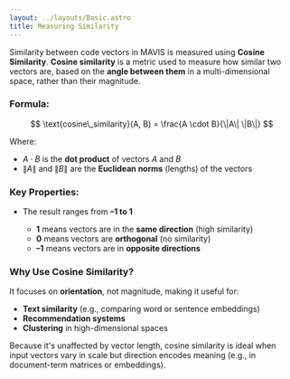 ```yaml
---
layout: ../layouts/Basic.astro
title: Measuring Similarity
---
```

Similarity between code vectors in MAVIS is measured using **Cosine Similarity**. **Cosine similarity** is a metric used to measure how similar two vectors are, based on the **angle between them** in a multi-dimensional space, rather than their magnitude.

### Formula:

$$
\text{cosine\_similarity}(A, B) = \frac{A \cdot B}{\|A\| \|B\|}
$$

Where:

* $A \cdot B$ is the **dot product** of vectors $A$ and $B$
* $\|A\|$ and $\|B\|$ are the **Euclidean norms** (lengths) of the vectors

### Key Properties:

* The result ranges from **–1 to 1**

  * **1** means vectors are in the **same direction** (high similarity)
  * **0** means vectors are **orthogonal** (no similarity)
  * **–1** means vectors are in **opposite directions**

### Why Use Cosine Similarity?

It focuses on **orientation**, not magnitude, making it useful for:

* **Text similarity** (e.g., comparing word or sentence embeddings)
* **Recommendation systems**
* **Clustering** in high-dimensional spaces

Because it's unaffected by vector length, cosine similarity is ideal when input vectors vary in scale but direction encodes meaning (e.g., in document-term matrices or embeddings).
